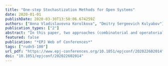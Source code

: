 ```yaml
---
title: "One-step Stochastization Methods for Open Systems"
date: 2020-01-01
publishDate: 2020-03-30T13:58:06.674259Z
authors: ["Anna Vladislavovna Korolkova", "Dmitry Sergeevich Kulyabov"]
publication_types: ["2"]
abstract: "In this paper, two approaches (combinatorial and operatorial) to the stochastization of the one-step processes are discussed for the closed and open version of the Lotka–Volterra model, respectively."
featured: false
publication: "*EPJ Web of Conferences*"
tags: ["rudn5-100"]
url_pdf: "https://www.epj-conferences.org/10.1051/epjconf/202022602014"
doi: "10.1051/epjconf/202022602014"
---
```


